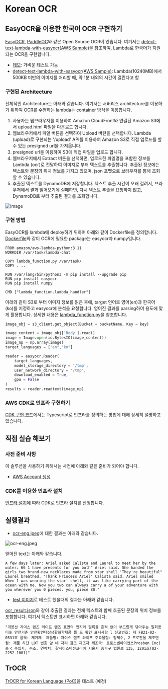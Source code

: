 # Korean OCR

## EasyOCR을 이용한 한국어 OCR 구현하기

[EasyOCR](https://github.com/JaidedAI/EasyOCR), [PaddleOC](https://github.com/PaddlePaddle/PaddleOCR)와 같은 Open Source OCR이 있습니다. 여기서는 [detect-text-lambda-with-easyocr(AWS Sample)](https://github.com/aws-samples/detect-text-lambda-with-easyocr)을 참조하여, Lambda로 한국어가 지원되는 OCR을 구현합니다. 

- [데모](https://www.jaided.ai/easyocr/): 가벼운 테스트 가능
- [detect-text-lambda-with-easyocr(AWS Sample)](https://github.com/aws-samples/detect-text-lambda-with-easyocr): Lambda(10240MB)에서 500KB 미만의 이미지를 처리할 때, 약 1분 내외의 시간이 걸린다고 함

### 구현된 Architecture

전체적인 Architecture는 아래와 같습니다. 여기서는 서버리스 architecture를 이용하기 위하여 OCR를 수행하는 lambda는 container 방식을 이용합니다. 

1) 사용자는 웹브라우저를 이용하여 Amazon CloudFront와 연결된 Amazon S3에서 upload.html 파일을 다운로드 합니다.
2) 웹브라우저에서 파일 버튼을 선택하여 Upload 버턴을 선택합니다. Lambda (upload)로 구현되는 '/upload' API를 이용하여 Amazon S3로 직접 업로드를 할 수 있는 presigned url을 가져옵니다.
3) presigned url을 이용하여 S3에 직접 파일을 업로드 합니다.
4) 웹브라우저에서 Extract 버튼을 선택하면, 업로드한 파일명을 포함한 정보를 Lambda (ocr)로 전달하여 이미지로 부터 텍스트를 추출합니다. 추출된 정보에는 텍스트와 문장의 위치 정보를 가지고 있으며, json 포멧으로 브라우저를 통해 조회할 수 있습니다.
5) 추출된 텍스트를 DynamoDB에 저장합니다. 텍스트 추출 시간이 오래 걸려서, 브라우저에서 결과 읽어오기에 실패하면, 다시 텍스트 추출을 요청하지 않고, DynamoDB로 부터 추출된 결과를 조회합니다.

![image](https://github.com/kyopark2014/korean-ocr/assets/52392004/13c56c6b-5b89-4d0d-99f5-ac13cb7c0955)

### 구현 방법

EasyOCR를 lambda에 deploy하기 위하여 아래와 같이 Dockerfile을 정의합니다. [Dockerfile](https://github.com/kyopark2014/korean-ocr/blob/main/lambda-easy-ocr/Dockerfile)와 같이 OCR에 필요한 package는 easyocr과 numpy입니다. 

```text
FROM amazon/aws-lambda-python:3.11
WORKDIR /var/task/lambda-chat

COPY lambda_function.py /var/task/
COPY . ..

RUN /var/lang/bin/python3 -m pip install --upgrade pip
RUN pip install easyocr 
RUN pip install numpy

CMD ["lambda_function.lambda_handler"]
```

아래와 같이 S3로 부터 이미지 정보를 읽은 후에, target 언어로 영어(en)과 한국어(ko)를 지정하고 easyocr에 분석을 요청합니다. 얻어진 결과를 parsing하여 용도에 맞게 활용합니다. 상세한 내용은 [lambda_function.py](https://github.com/kyopark2014/korean-ocr/blob/main/lambda-easy-ocr/lambda_function.py)을 참조합니다. 

```python
image_obj = s3_client.get_object(Bucket = bucketName, Key = key)

image_content = image_obj['Body'].read()
image = Image.open(io.BytesIO(image_content))
image_np = np.array(image)
target_languages = ["en","ko"]

reader = easyocr.Reader(
    target_languages,
    model_storage_directory = '/tmp',
    user_network_directory = '/tmp',
    download_enabled = True,
    gpu = False
)
results = reader.readtext(image_np)
```

### AWS CDK로 인프라 구현하기

[CDK 구현 코드](./cdk-easy-ocr-lambda/README.md)에서는 Typescript로 인프라를 정의하는 방법에 대해 상세히 설명하고 있습니다.

## 직접 실습 해보기

### 사전 준비 사항

이 솔루션을 사용하기 위해서는 사전에 아래와 같은 준비가 되어야 합니다.

- [AWS Account 생성](https://repost.aws/ko/knowledge-center/create-and-activate-aws-account)


### CDK를 이용한 인프라 설치

[인프라 설치](./deployment.md)에 따라 CDK로 인프라 설치를 진행합니다. 



## 실행결과

- [ocr-eng.jpeg](https://github.com/kyopark2014/korean-ocr/blob/main/result/ocr-eng.jpeg)에 대한 결과는 아래와 같습니다.

![ocr-eng.jpeg](https://github.com/kyopark2014/korean-ocr/assets/52392004/54c9c20a-5429-45d5-a429-877e07544951)

얻어진 text는 아래와 같습니다.

```text
A few days later: Ariel asked Calista and Laurel to meet her by the water: 66 1 have presents for you both" Ariel said. She handed the girls two brand-new necklaces made from star shell 'They're beautiful" Laurel breathed. "Thank Princess Ariel" Calista said. Ariel smiled When 1 was wearing the star' shell, it was like carrying part of the ocean with me. Now you two can always carry a of your adventure with you wherever you 0 pieces. you, piece 80."
```

- [test 이미지](https://github.com/aws-samples/detect-text-lambda-with-easyocr/blob/main/img/test.jpeg)로 테스트 했을때의 결과는 아래와 같습니다.

[ocr_result.json](https://github.com/kyopark2014/korean-ocr/blob/main/result/ocr_test.json)와 같이 추출된 결과는 전체 텍스트와 함께 추출된 문장의 위치 정보를 포함합니다. 여기서 텍스트만 표시하면 아래와 같습니다.

```text
"개봉선 자이스 렌즈 와이프 렌즈 표면의 먼지와 얼륙올 흔적 없이 부드럽게 닦아주는 일회용 티슷 안전기준 안전확인대상생활화학제품 틀 드 확인 표시사항 l 신고번호: 제 FB21-02-0531호 품목: 제거제  제품명: 자이스 렌즈 와이프 주요물질: 정제수, 2-프로판올 제조연월: 제품 하단 LOT 번호 앞 네 자리 참조 제조자 제조국: 프로스벤아이언쓰Prosben Inc) 중국 수입자, 주소, 연락처: 갈자이스비전코리아 서울시 승파구 법원로 135, 1201호(02-2252-1001)"
```



## TrOCR

[TrOCR for Korean Language (PoC)](https://huggingface.co/daekeun-ml/ko-trocr-base-nsmc-news-chatbot)을 테스트 (예정)

